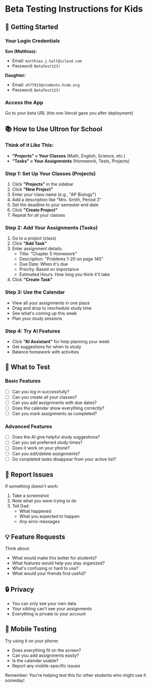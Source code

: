 # Beta Testing Instructions for Kids

## 🚀 Getting Started

### Your Login Credentials

**Son (Matthias):**
- Email: `matthias.j.hall@icloud.com`
- Password: `BetaTest123!`

**Daughter:**
- Email: `vh77913@students.hcde.org`
- Password: `BetaTest123!`

### Access the App
Go to your beta URL (the one Vercel gave you after deployment)

## 📚 How to Use Ultron for School

### Think of it Like This:
- **"Projects" = Your Classes** (Math, English, Science, etc.)
- **"Tasks" = Your Assignments** (Homework, Tests, Projects)

### Step 1: Set Up Your Classes (Projects)
1. Click **"Projects"** in the sidebar
2. Click **"New Project"**
3. Enter your class name (e.g., "AP Biology")
4. Add a description like "Mrs. Smith, Period 3"
5. Set the deadline to your semester end date
6. Click **"Create Project"**
7. Repeat for all your classes

### Step 2: Add Your Assignments (Tasks)
1. Go to a project (class)
2. Click **"Add Task"**
3. Enter assignment details:
   - Title: "Chapter 5 Homework"
   - Description: "Problems 1-20 on page 145"
   - Due Date: When it's due
   - Priority: Based on importance
   - Estimated Hours: How long you think it'll take
4. Click **"Create Task"**

### Step 3: Use the Calendar
- View all your assignments in one place
- Drag and drop to reschedule study time
- See what's coming up this week
- Plan your study sessions

### Step 4: Try AI Features
- Click **"AI Assistant"** for help planning your week
- Get suggestions for when to study
- Balance homework with activities

## 🧪 What to Test

### Basic Features
- [ ] Can you log in successfully?
- [ ] Can you create all your classes?
- [ ] Can you add assignments with due dates?
- [ ] Does the calendar show everything correctly?
- [ ] Can you mark assignments as completed?

### Advanced Features
- [ ] Does the AI give helpful study suggestions?
- [ ] Can you set preferred study times?
- [ ] Does it work on your phone?
- [ ] Can you edit/delete assignments?
- [ ] Do completed tasks disappear from your active list?

## 🐛 Report Issues

If something doesn't work:
1. Take a screenshot
2. Note what you were trying to do
3. Tell Dad:
   - What happened
   - What you expected to happen
   - Any error messages

## 💡 Feature Requests

Think about:
- What would make this better for students?
- What features would help you stay organized?
- What's confusing or hard to use?
- What would your friends find useful?

## 🔒 Privacy

- You can only see your own data
- Your sibling can't see your assignments
- Everything is private to your account

## 📱 Mobile Testing

Try using it on your phone:
- Does everything fit on the screen?
- Can you add assignments easily?
- Is the calendar usable?
- Report any mobile-specific issues

Remember: You're helping test this for other students who might use it someday!